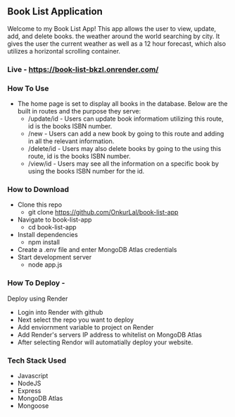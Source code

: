 ## Book List Application

Welcome to my Book List App! This app allows the user to view, update, add, and delete books. the weather around the world searching by city. It gives the user the current weather as well as a 12 hour forecast, which also utilizes a horizontal scrolling container.

### Live - https://book-list-bkzl.onrender.com/

### How To Use

- The home page is set to display all books in the database. Below are the built in routes and the purpose they serve:
  - /update/id - Users can update book informatiom utilizing this route, id is the books ISBN number.
  - /new - Users can add a new book by going to this route and adding in all the relevant information.
  - /delete/id - Users may also delete books by going to the using this route, id is the books ISBN number.
  - /view/id - Users may see all the information on a specific book by using the books ISBN number for the id.

### How to Download

- Clone this repo
  - git clone https://github.com/OnkurLal/book-list-app
- Navigate to book-list-app
  - cd book-list-app
- Install dependencies
  - npm install
- Create a .env file and enter MongoDB Atlas credentials
- Start development server
  - node app.js

### How To Deploy -

Deploy using Render

- Login into Render with github
- Next select the repo you want to deploy
- Add enviornment variable to project on Render
- Add Render's servers IP address to whitelist on MongoDB Atlas
- After selecting Rendor will automatially deploy your website.

### Tech Stack Used

- Javascript
- NodeJS
- Express
- MongoDB Atlas
- Mongoose
